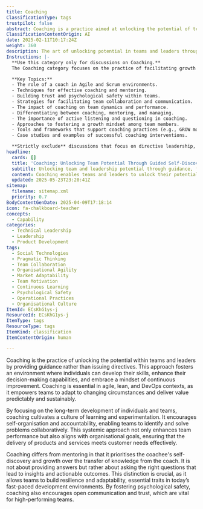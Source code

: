```yaml
---
title: Coaching
ClassificationType: tags
trustpilot: false
abstract: Coaching is a practice aimed at unlocking the potential of teams and leaders through guidance rather than directives, fostering an environment conducive to skill development, enhanced decision-making, and a mindset of continuous improvement. Originating from methodologies in agile, lean, and DevOps, coaching is vital for empowering teams to adapt to changing circumstances and deliver value in a predictable and sustainable manner. By prioritising the long-term development of individuals and teams, coaching cultivates a culture of learning and experimentation, promoting self-organisation and accountability that enables collaborative problem-solving. This systemic approach not only improves team performance but also aligns with organisational goals, ensuring that product and service delivery effectively meets customer needs. Unlike mentoring, which often involves knowledge transfer, coaching emphasises the coachee's self-discovery and growth, focusing on asking the right questions to facilitate insights and actionable outcomes. This distinction is essential for building resilience and adaptability, traits that are increasingly important in fast-paced development environments. Additionally, by fostering psychological safety, coaching encourages open communication and trust, which are critical components of high-performing teams.
ClassificationContentOrigin: AI
date: 2025-02-11T10:17:24Z
weight: 360
description: The art of unlocking potential in teams and leaders through guidance rather than directives.
Instructions: |-
  **Use this category only for discussions on Coaching.**  
  The Coaching category focuses on the practice of facilitating growth and development within teams and individuals by providing guidance, support, and feedback rather than issuing commands or directives. It emphasises the importance of fostering an environment where team members can unlock their potential, enhance their skills, and improve their performance through collaborative learning and self-discovery.

  **Key Topics:**
  - The role of a coach in Agile and Scrum environments.
  - Techniques for effective coaching and mentoring.
  - Building trust and psychological safety within teams.
  - Strategies for facilitating team collaboration and communication.
  - The impact of coaching on team dynamics and performance.
  - Differentiating between coaching, mentoring, and managing.
  - The importance of active listening and questioning in coaching.
  - Approaches to fostering a growth mindset among team members.
  - Tools and frameworks that support coaching practices (e.g., GROW model).
  - Case studies and examples of successful coaching interventions.

  **Strictly exclude** discussions that focus on directive leadership, performance evaluations, or any content that misrepresents the collaborative and supportive nature of coaching in Agile and DevOps contexts.
headline:
  cards: []
  title: 'Coaching: Unlocking Team Potential Through Guided Self-Discovery'
  subtitle: Unlocking team and leadership potential through guidance, fostering continuous improvement, self-discovery, psychological safety, and collaborative growth.
  content: Coaching enables teams and leaders to unlock their potential through guided self-discovery, fostering continuous improvement, psychological safety, and collaborative problem-solving. It emphasises skill development, adaptive decision-making, experimentation, and accountability, cultivating resilience and alignment with organisational objectives to sustainably deliver customer value in complex, rapidly evolving environments.
  updated: 2025-05-23T23:20:41Z
sitemap:
  filename: sitemap.xml
  priority: 0.7
BodyContentGenDate: 2025-04-09T17:18:14
icon: fa-chalkboard-teacher
concepts:
  - Capability
categories:
  - Technical Leadership
  - Leadership
  - Product Development
tags:
  - Social Technologies
  - Pragmatic Thinking
  - Team Collaboration
  - Organisational Agility
  - Market Adaptability
  - Team Motivation
  - Continuous Learning
  - Psychological Safety
  - Operational Practices
  - Organisational Culture
ItemId: ECsKhG1ys-j
ResourceId: ECsKhG1ys-j
ItemType: tags
ResourceType: tags
ItemKind: classification
ItemContentOrigin: human

---
```

Coaching is the practice of unlocking the potential within teams and leaders by providing guidance rather than issuing directives. This approach fosters an environment where individuals can develop their skills, enhance their decision-making capabilities, and embrace a mindset of continuous improvement. Coaching is essential in agile, lean, and DevOps contexts, as it empowers teams to adapt to changing circumstances and deliver value predictably and sustainably.

By focusing on the long-term development of individuals and teams, coaching cultivates a culture of learning and experimentation. It encourages self-organisation and accountability, enabling teams to identify and solve problems collaboratively. This systemic approach not only enhances team performance but also aligns with organisational goals, ensuring that the delivery of products and services meets customer needs effectively.

Coaching differs from mentoring in that it prioritises the coachee's self-discovery and growth over the transfer of knowledge from the coach. It is not about providing answers but rather about asking the right questions that lead to insights and actionable outcomes. This distinction is crucial, as it allows teams to build resilience and adaptability, essential traits in today’s fast-paced development environments. By fostering psychological safety, coaching also encourages open communication and trust, which are vital for high-performing teams.
